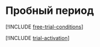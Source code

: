 # Пробный период

[!INCLUDE [free-trial-conditions](../../_includes/free-trial-conditions.md)]

[!INCLUDE [trial-activation](../_includes/trial-activation.md)]